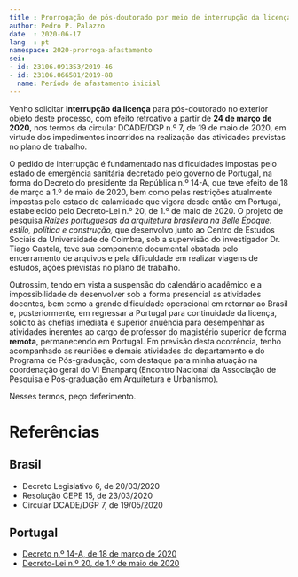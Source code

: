 ```yaml
---
title : Prorrogação de pós-doutorado por meio de interrupção da licença
author: Pedro P. Palazzo
date  : 2020-06-17
lang  : pt
namespace: 2020-prorroga-afastamento
sei:
- id: 23106.091353/2019-46
- id: 23106.066581/2019-88
  name: Período de afastamento inicial
---
```


Venho solicitar **interrupção da licença** para pós-doutorado no
exterior objeto deste processo, com efeito retroativo a partir de
**24 de março de 2020**, nos termos da circular DCADE/DGP n.º 7, de 19
de maio de 2020, em virtude dos impedimentos incorridos na realização
das atividades previstas no plano de trabalho.

O pedido de interrupção é fundamentado nas dificuldades impostas pelo
estado de emergência sanitária decretado pelo governo de Portugal, na
forma do Decreto do presidente da República n.º 14-A, que teve efeito de
18 de março a 1.º de maio de 2020, bem como pelas restrições atualmente
impostas pelo estado de calamidade que vigora desde então em Portugal,
estabelecido pelo Decreto-Lei n.º 20, de 1.º de maio de 2020. O projeto
de pesquisa *Raízes portuguesas da arquitetura brasileira na Belle
Époque: estilo, política e construção,* que desenvolvo junto ao Centro
de Estudos Sociais da Universidade de Coimbra, sob a supervisão do
investigador Dr. Tiago Castela, teve sua componente documental obstada
pelo encerramento de arquivos e pela dificuldade em realizar viagens de
estudos, ações previstas no plano de trabalho.

Outrossim, tendo em vista a suspensão do calendário acadêmico e a
impossibilidade de desenvolver sob a forma presencial as atividades
docentes, bem como a grande dificuldade operacional em retornar ao
Brasil e, posteriormente, em regressar a Portugal para continuidade da
licença, solicito às chefias imediata e superior anuência para
desempenhar as atividades inerentes ao cargo de professor do magistério
superior de forma **remota**, permanecendo em Portugal. Em previsão
desta ocorrência, tenho acompanhado as reuniões e demais atividades do
departamento e do Programa de Pós-graduação, com destaque para minha
atuação na coordenação geral do VI Enanparq (Encontro Nacional da
Associação de Pesquisa e Pós-graduação em Arquitetura e Urbanismo).

Nesses termos, peço deferimento.

Referências
===========

Brasil
------

- Decreto Legislativo 6, de 20/03/2020
- Resolução CEPE 15, de 23/03/2020
- Circular DCADE/DGP 7, de 19/05/2020

Portugal
--------

- [Decreto n.º 14-A, de 18 de março de
  2020](https://dre.pt/home/-/dre/130399862/details/maximized)
- [Decreto-Lei n.º 20, de 1.º de maio de
  2020](https://dre.pt/home/-/dre/132883356/details/maximized)
